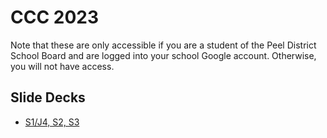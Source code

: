 # CCC 2023
Note that these are only accessible if you are a student of the Peel District School Board and are logged into your school Google account. Otherwise, you will not have access.
## Slide Decks
- [S1/J4, S2, S3](https://docs.google.com/presentation/d/1ZOA_IlWxJPJdOiX4Cxhhy1WOK-nyPMLahiBfGsJwEmM/)